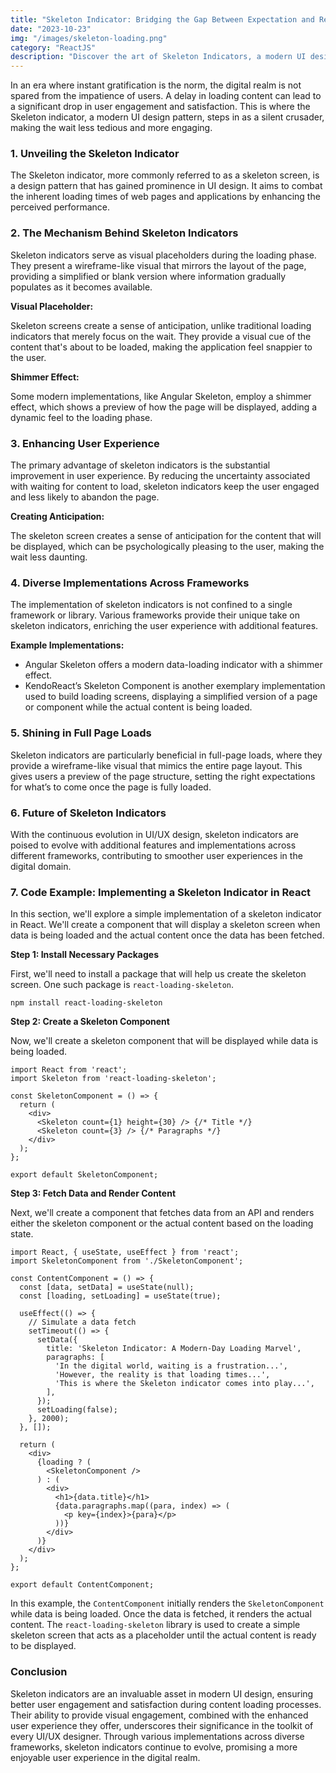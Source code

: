 ```yaml
---
title: "Skeleton Indicator: Bridging the Gap Between Expectation and Reality"
date: "2023-10-23"
img: "/images/skeleton-loading.png"
category: "ReactJS"
description: "Discover the art of Skeleton Indicators, a modern UI design pattern that significantly enhances user experience during page or application loading. Dive into its mechanism, impact on user engagement, diverse implementations across frameworks with a special emphasis on React, and its shining role in full-page loads. Explore code examples to grasp the practical implementation of Skeleton Indicators in React, offering a hands-on approach to improving perceived performance and user satisfaction in digital interfaces."
---
```


In an era where instant gratification is the norm, the digital realm is not spared from the impatience of users. A delay in loading content can lead to a significant drop in user engagement and satisfaction. This is where the Skeleton indicator, a modern UI design pattern, steps in as a silent crusader, making the wait less tedious and more engaging.

### 1. Unveiling the Skeleton Indicator

The Skeleton indicator, more commonly referred to as a skeleton screen, is a design pattern that has gained prominence in UI design. It aims to combat the inherent loading times of web pages and applications by enhancing the perceived performance.

### 2. The Mechanism Behind Skeleton Indicators

Skeleton indicators serve as visual placeholders during the loading phase. They present a wireframe-like visual that mirrors the layout of the page, providing a simplified or blank version where information gradually populates as it becomes available.

**Visual Placeholder:**

Skeleton screens create a sense of anticipation, unlike traditional loading indicators that merely focus on the wait. They provide a visual cue of the content that's about to be loaded, making the application feel snappier to the user.

**Shimmer Effect:**

Some modern implementations, like Angular Skeleton, employ a shimmer effect, which shows a preview of how the page will be displayed, adding a dynamic feel to the loading phase.

### 3. Enhancing User Experience

The primary advantage of skeleton indicators is the substantial improvement in user experience. By reducing the uncertainty associated with waiting for content to load, skeleton indicators keep the user engaged and less likely to abandon the page.

**Creating Anticipation:**

The skeleton screen creates a sense of anticipation for the content that will be displayed, which can be psychologically pleasing to the user, making the wait less daunting.

### 4. Diverse Implementations Across Frameworks

The implementation of skeleton indicators is not confined to a single framework or library. Various frameworks provide their unique take on skeleton indicators, enriching the user experience with additional features.

**Example Implementations:**

- Angular Skeleton offers a modern data-loading indicator with a shimmer effect.
- KendoReact’s Skeleton Component is another exemplary implementation used to build loading screens, displaying a simplified version of a page or component while the actual content is being loaded.

### 5. Shining in Full Page Loads

Skeleton indicators are particularly beneficial in full-page loads, where they provide a wireframe-like visual that mimics the entire page layout. This gives users a preview of the page structure, setting the right expectations for what’s to come once the page is fully loaded.

### 6. Future of Skeleton Indicators

With the continuous evolution in UI/UX design, skeleton indicators are poised to evolve with additional features and implementations across different frameworks, contributing to smoother user experiences in the digital domain.

### 7. Code Example: Implementing a Skeleton Indicator in React

In this section, we'll explore a simple implementation of a skeleton indicator in React. We'll create a component that will display a skeleton screen when data is being loaded and the actual content once the data has been fetched.

**Step 1: Install Necessary Packages**

First, we'll need to install a package that will help us create the skeleton screen. One such package is `react-loading-skeleton`.

```
npm install react-loading-skeleton
```

**Step 2: Create a Skeleton Component**

Now, we'll create a skeleton component that will be displayed while data is being loaded.

```
import React from 'react';
import Skeleton from 'react-loading-skeleton';

const SkeletonComponent = () => {
  return (
    <div>
      <Skeleton count={1} height={30} /> {/* Title */}
      <Skeleton count={3} /> {/* Paragraphs */}
    </div>
  );
};

export default SkeletonComponent;
```

**Step 3: Fetch Data and Render Content**

Next, we'll create a component that fetches data from an API and renders either the skeleton component or the actual content based on the loading state.

```
import React, { useState, useEffect } from 'react';
import SkeletonComponent from './SkeletonComponent';

const ContentComponent = () => {
  const [data, setData] = useState(null);
  const [loading, setLoading] = useState(true);

  useEffect(() => {
    // Simulate a data fetch
    setTimeout(() => {
      setData({
        title: 'Skeleton Indicator: A Modern-Day Loading Marvel',
        paragraphs: [
          'In the digital world, waiting is a frustration...',
          'However, the reality is that loading times...',
          'This is where the Skeleton indicator comes into play...',
        ],
      });
      setLoading(false);
    }, 2000);
  }, []);

  return (
    <div>
      {loading ? (
        <SkeletonComponent />
      ) : (
        <div>
          <h1>{data.title}</h1>
          {data.paragraphs.map((para, index) => (
            <p key={index}>{para}</p>
          ))}
        </div>
      )}
    </div>
  );
};

export default ContentComponent;
```

In this example, the `ContentComponent` initially renders the `SkeletonComponent` while data is being loaded. Once the data is fetched, it renders the actual content. The `react-loading-skeleton` library is used to create a simple skeleton screen that acts as a placeholder until the actual content is ready to be displayed.

### Conclusion

Skeleton indicators are an invaluable asset in modern UI design, ensuring better user engagement and satisfaction during content loading processes. Their ability to provide visual engagement, combined with the enhanced user experience they offer, underscores their significance in the toolkit of every UI/UX designer. Through various implementations across diverse frameworks, skeleton indicators continue to evolve, promising a more enjoyable user experience in the digital realm.

